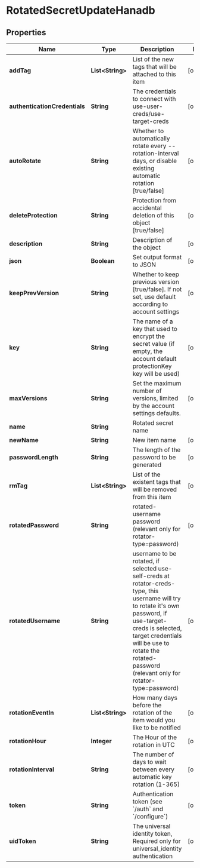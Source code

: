 

# RotatedSecretUpdateHanadb


## Properties

Name | Type | Description | Notes
------------ | ------------- | ------------- | -------------
**addTag** | **List&lt;String&gt;** | List of the new tags that will be attached to this item |  [optional]
**authenticationCredentials** | **String** | The credentials to connect with use-user-creds/use-target-creds |  [optional]
**autoRotate** | **String** | Whether to automatically rotate every --rotation-interval days, or disable existing automatic rotation [true/false] |  [optional]
**deleteProtection** | **String** | Protection from accidental deletion of this object [true/false] |  [optional]
**description** | **String** | Description of the object |  [optional]
**json** | **Boolean** | Set output format to JSON |  [optional]
**keepPrevVersion** | **String** | Whether to keep previous version [true/false]. If not set, use default according to account settings |  [optional]
**key** | **String** | The name of a key that used to encrypt the secret value (if empty, the account default protectionKey key will be used) |  [optional]
**maxVersions** | **String** | Set the maximum number of versions, limited by the account settings defaults. |  [optional]
**name** | **String** | Rotated secret name | 
**newName** | **String** | New item name |  [optional]
**passwordLength** | **String** | The length of the password to be generated |  [optional]
**rmTag** | **List&lt;String&gt;** | List of the existent tags that will be removed from this item |  [optional]
**rotatedPassword** | **String** | rotated-username password (relevant only for rotator-type&#x3D;password) |  [optional]
**rotatedUsername** | **String** | username to be rotated, if selected use-self-creds at rotator-creds-type, this username will try to rotate it&#39;s own password, if use-target-creds is selected, target credentials will be use to rotate the rotated-password (relevant only for rotator-type&#x3D;password) |  [optional]
**rotationEventIn** | **List&lt;String&gt;** | How many days before the rotation of the item would you like to be notified |  [optional]
**rotationHour** | **Integer** | The Hour of the rotation in UTC |  [optional]
**rotationInterval** | **String** | The number of days to wait between every automatic key rotation (1-365) |  [optional]
**token** | **String** | Authentication token (see &#x60;/auth&#x60; and &#x60;/configure&#x60;) |  [optional]
**uidToken** | **String** | The universal identity token, Required only for universal_identity authentication |  [optional]



